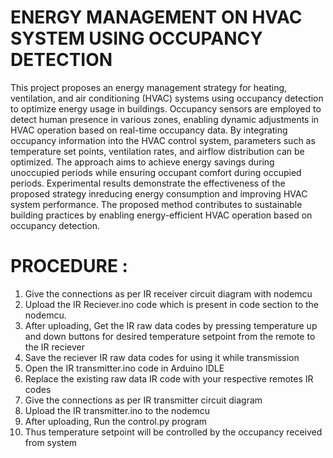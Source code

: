 # ENERGY MANAGEMENT ON HVAC SYSTEM USING OCCUPANCY DETECTION

This project proposes an energy management strategy for heating, ventilation, and air conditioning (HVAC) systems using occupancy detection to optimize energy usage in buildings.
Occupancy sensors are employed to detect human presence in various zones, enabling dynamic adjustments in HVAC operation based on real-time occupancy data. 
By integrating occupancy information into the HVAC control system, parameters such as temperature set points, ventilation rates, and airflow distribution can be optimized. 
The approach aims to achieve energy savings during unoccupied periods while ensuring occupant comfort during occupied periods. 
Experimental results demonstrate the effectiveness of the proposed strategy inreducing energy consumption and improving HVAC system performance. 
The proposed method contributes to sustainable building practices by enabling energy-efficient HVAC operation based on occupancy detection.

# PROCEDURE :
1.  Give the connections as per IR receiver circuit diagram with nodemcu
2.  Upload the IR Reciever.ino code which is present in code section to the nodemcu.
3.  After uploading, Get the IR raw data codes by pressing temperature up and down buttons
for desired temperature setpoint from the remote to the IR reciever
4.  Save the reciever IR raw data codes for using it while transmission
5.  Open the IR transmitter.ino code in Arduino IDLE
6.  Replace the existing raw data IR code with your respective remotes IR codes
7.  Give the connections as per IR transmitter circuit diagram
8.  Upload the IR transmitter.ino to the nodemcu
9.  After uploading, Run the control.py program
10. Thus temperature setpoint will be controlled by the occupancy received from system
